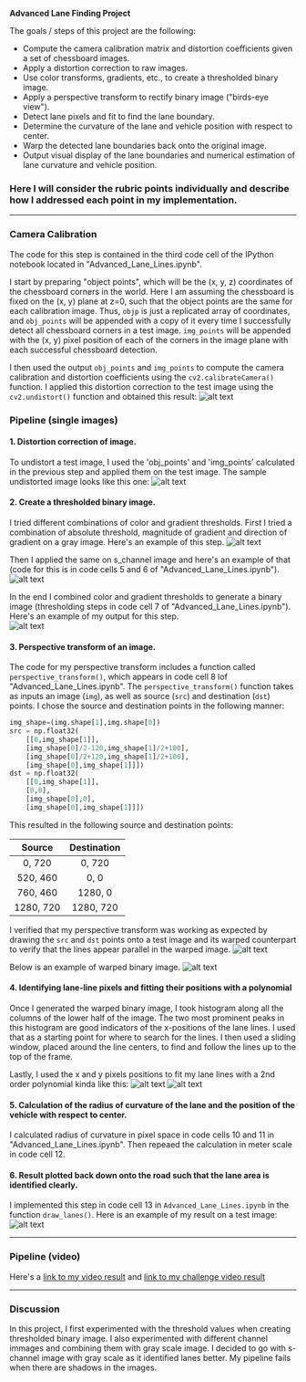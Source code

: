 
**Advanced Lane Finding Project**

The goals / steps of this project are the following:

* Compute the camera calibration matrix and distortion coefficients given a set of chessboard images.
* Apply a distortion correction to raw images.
* Use color transforms, gradients, etc., to create a thresholded binary image.
* Apply a perspective transform to rectify binary image ("birds-eye view").
* Detect lane pixels and fit to find the lane boundary.
* Determine the curvature of the lane and vehicle position with respect to center.
* Warp the detected lane boundaries back onto the original image.
* Output visual display of the lane boundaries and numerical estimation of lane curvature and vehicle position.

[//]: # (Image References)

[image1]: ./output_images/Undistortion_of_Image.png "Undistorted"
[image2]: ./output_images/Undistorted_Test_Image.png "Road Transformed"
[image3]: ./output_images/Combining_Thresholds_on_Grayscale_Image.png "Binary Example (Gray)"
[image4]: ./output_images/Combining_Thresholds_on_SChannel_Image.png "Binary Example (S-channel)"
[image5]: ./output_images/Combining_SChannel_and_Gradient_Thresholds.png "Binary Example"
[image6]: ./output_images/Perspective_Transform_of_Original_Image.png "Warp Example"
[image7]: ./output_images/Perspective_Transform_of_Combined_Image.png "Warp Example"
[image8]: ./output_images/VIsualization_of_sliding_windows.png "Sliding Window"
[image9]: ./output_images/Sliding_Window_Alternative.png "Fit Visual"
[image10]: ./output_images/example_output.png "Output"
[video1]: ./output_images/project_video_output.mp4 "Video"

### Here I will consider the rubric points individually and describe how I addressed each point in my implementation.  

---

### Camera Calibration

The code for this step is contained in the third code cell of the IPython notebook located in "Advanced_Lane_Lines.ipynb".  

I start by preparing "object points", which will be the (x, y, z) coordinates of the chessboard corners in the world. Here I am assuming the chessboard is fixed on the (x, y) plane at z=0, such that the object points are the same for each calibration image.  Thus, `objp` is just a replicated array of coordinates, and `obj_points` will be appended with a copy of it every time I successfully detect all chessboard corners in a test image.  `img_points` will be appended with the (x, y) pixel position of each of the corners in the image plane with each successful chessboard detection.  

I then used the output `obj_points` and `img_points` to compute the camera calibration and distortion coefficients using the `cv2.calibrateCamera()` function.  I applied this distortion correction to the test image using the `cv2.undistort()` function and obtained this result: 
![alt text][image1]

### Pipeline (single images)

#### 1. Distortion correction of image.

To undistort a test image, I used the 'obj_points' and 'img_points' calculated in the previous step and applied them on the test image. The sample undistorted image looks like this one: 
![alt text][image2]

#### 2. Create a thresholded binary image. 

I tried different combinations of color and gradient thresholds. First I tried a combination of absolute threshold, magnitude of gradient and direction of gradient on a gray image. Here's an example of this step.
![alt text][image3]

Then I applied the same on s_channel image and here's an example of that (code for this is in code cells 5 and 6 of "Advanced_Lane_Lines.ipynb").
![alt text][image4]

In the end I combined color and gradient thresholds to generate a binary image (thresholding steps in code cell 7 of "Advanced_Lane_Lines.ipynb").  Here's an example of my output for this step.  
![alt text][image5]

#### 3. Perspective transform of an image.

The code for my perspective transform includes a function called `perspective_transform()`, which appears in code cell 8 lof "Advanced_Lane_Lines.ipynb".  The `perspective_transform()` function takes as inputs an image (`img`), as well as source (`src`) and destination (`dst`) points.  I chose the source and destination points in the following manner:

```python
img_shape=(img.shape[1],img.shape[0])
src = np.float32(
    [[0,img_shape[1]],
    [img_shape[0]/2-120,img_shape[1]/2+100],
    [img_shape[0]/2+120,img_shape[1]/2+100],
    [img_shape[0],img_shape[1]]])
dst = np.float32(
    [[0,img_shape[1]],
    [0,0],
    [img_shape[0],0],
    [img_shape[0],img_shape[1]]])
```

This resulted in the following source and destination points:

| Source        | Destination   | 
|:-------------:|:-------------:| 
| 0, 720        | 0, 720        | 
| 520, 460      | 0, 0          |
| 760, 460      | 1280, 0       |
| 1280, 720     | 1280, 720     |

I verified that my perspective transform was working as expected by drawing the `src` and `dst` points onto a test image and its warped counterpart to verify that the lines appear parallel in the warped image.
![alt text][image6]

Below is an example of warped binary image.
![alt text][image7]

#### 4. Identifying lane-line pixels and fitting their positions with a polynomial

Once I generated the warped binary image, I took histogram along all the columns of the lower half of the image. The two most prominent peaks in this histogram are good indicators of the x-positions of the lane lines. I used that as a starting point for where to search for the lines. I then used a sliding window, placed around the line centers, to find and follow the lines up to the top of the frame.

Lastly, I used the x and y pixels positions to fit my lane lines with a 2nd order polynomial kinda like this:
![alt text][image8]
![alt text][image9]

#### 5. Calculation of the radius of curvature of the lane and the position of the vehicle with respect to center.

I calculated radius of curvature in pixel space in code cells 10 and 11 in "Advanced_Lane_Lines.ipynb". Then repeaed the calculation in meter scale in code cell 12.

#### 6. Result plotted back down onto the road such that the lane area is identified clearly.

I implemented this step in code cell 13 in `Advanced_Lane_Lines.ipynb` in the function `draw_lanes()`.  Here is an example of my result on a test image:
![alt text][image10]

---

### Pipeline (video)

Here's a [link to my video result](https://github.com/shivaniRe/CarND-Advanced-Lane-Lines/blob/master/output_images/project_video_output.mp4) and [link to my challenge video result](https://github.com/shivaniRe/CarND-Advanced-Lane-Lines/blob/master/output_images/challenge_video_output.mp4)

---

### Discussion

In this project, I first experimented with the threshold values when creating thresholded binary image. I also experimented with different channel immages and combining them with gray scale image. I decided to go with s-channel image with gray scale as it identified lanes better. My pipeline fails when there are shadows in the images. 
